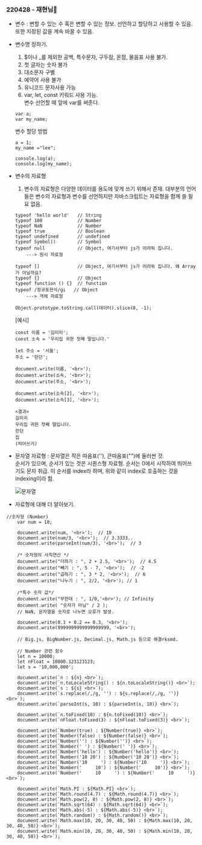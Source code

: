### 220428 - 재현님👑 

- 변수 : 변할 수 있는 수 혹은 변할 수 있는 정보.
선언하고 할당하고 사용할 수 있음. 또한 지정된 값을 계속 바꿀 수 있음.

- 변수명 정하기.
    1. $이나 _를 제외한 공백, 특수문자, 구두잠, 온점, 물음표 사용 불가.
    2. 첫 글자는 숫자 불가
    3. 대소문자 구별
    4. 예약어 사용 불가
    5. 유니코드 문자사용 가능
    6. var, let, const 키워드 사용 가능.    
    변수 선언할 때 앞에 var를 써준다.
    ```
    var a;   
    var my_name;
    ```

    변수 할당 방법
    ```
    a = 1;
    my_name ="lee";

    console.log(a);
    console.log(my_name);
    ```

- 변수의 자료형   
    1. 변수의 자료형은 다양한 데이터를 용도에 맞게 쓰기 위해서 존재. 대부분의 언어들은 변수의 자료형과 변수를 선언하지만 자바스크립트는 자료형을 함께 쓸 필요 없음.
    ```
    typeof 'hello world'   // String
    typeof 100             // Number
    typeof NaN             // Number
    typeof true            // Boolean
    typeof undefined       // undefined
    typeof Symbol()        // Symbol
    typeof null            // Object, 여기서부터 js가 어려워 집니다.
        ---> 원시 자료형

    typeof []              // Object, 여기서부터 js가 어려워 집니다. 왜 Array가 아닐까요?
    typeof {}              // Object
    typeof function () {}  // function
    typeof /정규표현식/gi   // Object
        ---> 객체 자료형

    Object.prototype.toString.call(데이터).slice(8, -1);
    ```   

    [예시]

    ```
    const 이름 = '김미리';
    const 소속 = '우리집 귀한 첫째 딸입니다.'

    let 주소 = '서울';
    주소 = '런던';

    document.write(이름, '<br>');
    document.write(소속, '<br>');
    document.write(주소, '<br>');

    document.write(소속[2], '<br>');
    document.write(소속[3], '<br>');

    <결과>
    김미리
    우리집 귀한 첫째 딸입니다.
    런던
    집
    (띄어쓰기)
    ```

- 문자열 자료형 : 문자열은 작은 따옴표(''), 큰따옴표("")에 둘러싼 것.   
순서가 있으며, 순서가 있는 것은 시퀀스형 자료형. 순서는 0에서 시작하여 띄어쓰기도 문자 취급. 이 순서를 index라 하며, 위와 같이 index로 호출하는 것을 indexing이라 함.

    ![문자열](./%EB%AC%B8%EC%9E%90%EC%97%B4.png)

- 자료형에 대해 더 알아보기.
```
//숫자형 (Number)
    var num = 10;

    document.write(num, '<br>');  // 10
    document.write(num/3, '<br>');  // 3.3333..
    document.write(parseInt(num/3), '<br>');  // 3

    /* 숫자형의 사칙연산 */
    document.write("더하기 : ", 2 + 2.5, '<br>');  // 4.5
    document.write("빼기 : ", 5 - 7, '<br>');  // -2
    document.write("곱하기 : ", 3 * 2, '<br>');  // 6
    document.write("나누기 : ", 2/2, '<br>'); // 1

    /*특수 숫자 값*/
    document.write("무한대 : ", 1/0,'<br>'); // Infinity
    document.write( "숫자가 아님" / 2 ); 
    // NaN, 문자열을 숫자로 나누면 오류가 발생.

    document.write(0.1 + 0.2 == 0.3, '<br>');
    document.write(9999999999999999999, '<br>');

    // Big.js, BigNumber.js, Decimal.js, Math.js 등으로 해결rksmd.

    // Number 관련 함수
    let n = 10000;
    let nFloat = 10000.123123123;
    let s = '10,000,000';

    document.write(`n : ${n} <br>`);
    document.write(`n.toLocaleString() : ${n.toLocaleString()} <br>`);
    document.write(`s : ${s} <br>`);
    document.write(`s.replace(/,/g, '') : ${s.replace(/,/g, '')} <br>`);
    document.write(`parseInt(s, 10) : ${parseInt(s, 10)} <br>`);

    document.write(`n.toFixed(10) : ${n.toFixed(10)} <br>`);
    document.write(`nFloat.toFixed(3) : ${nFloat.toFixed(3)} <br>`);

    document.write(`Number(true) : ${Number(true)} <br>`);
    document.write(`Number(false) : ${Number(false)} <br>`);
    document.write(`Number('') : ${Number('')} <br>`);
    document.write(`Number(' ') : ${Number(' ')} <br>`);
    document.write(`Number('hello') : ${Number('hello')} <br>`);
    document.write(`Number('10 20') : ${Number('10 20')} <br>`);
    document.write(`Number('10     ') : ${Number('10     ')} <br>`);
    document.write(`Number('     10') : ${Number('     10')} <br>`);
    document.write(`Number('     10     ') : ${Number('     10     ')} <br>`);

    document.write(`Math.PI : ${Math.PI} <br>`);
    document.write(`Math.round(4.7) : ${Math.round(4.7)} <br>`);
    document.write(`Math.pow(2, 8) : ${Math.pow(2, 8)} <br>`);
    document.write(`Math.sqrt(64) : ${Math.sqrt(64)} <br>`);
    document.write(`Math.abs(-5) : ${Math.abs(-5)} <br>`);
    document.write(`Math.random() : ${Math.random()} <br>`);
    document.write(`Math.max(10, 20, 30, 40, 50) : ${Math.max(10, 20, 30, 40, 50)} <br>`);
    document.write(`Math.min(10, 20, 30, 40, 50) : ${Math.min(10, 20, 30, 40, 50)} <br>`);    